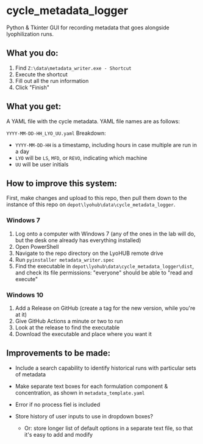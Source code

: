 # cycle_metadata_logger
Python & Tkinter GUI for recording metadata that goes alongside lyophilization runs.

## What you do:

1. Find `Z:\data\metadata_writer.exe - Shortcut`
1. Execute the shortcut
1. Fill out all the run information
1. Click "Finish"

## What you get:

A YAML file with the cycle metadata.
YAML file names are as follows:

`YYYY-MM-DD-HH_LYO_UU.yaml`
Breakdown:
- `YYYY-MM-DD-HH` is a timestamp, including hours in case multiple are run in a day
- `LYO` will be `LS`, `MFD`, or `REVO`, indicating which machine
- `UU` will be user initials

## How to improve this system:

First, make changes and upload to this repo, then pull them down to the instance of this repo on `depot\lyohub\data\cycle_metadata_logger`.

### Windows 7
1. Log onto a computer with Windows 7 (any of the ones in the lab will do, but the desk one already has everything installed)
1. Open PowerShell
1. Navigate to the repo directory on the LyoHUB remote drive
1. Run `pyinstaller metadata_writer.spec`
1. Find the executable in `depot\lyohub\data\cycle_metadata_logger\dist`, and check its file permissions: "everyone" should be able to "read and execute"

### Windows 10
1. Add a Release on GitHub (create a tag for the new version, while you're at it)
1. Give GitHub Actions a minute or two to run
1. Look at the release to find the executable
1. Download the executable and place where you want it


## Improvements to be made:

- Include a search capability to identify historical runs with particular sets of metadata
- Make separate text boxes for each formulation component & concentration, as shown in `metadata_template.yaml`

- Error if no process fiel is included

- Store history of user inputs to use in dropdown boxes?
    - Or: store longer list of default options in a separate text file, so that it's easy to add and modify